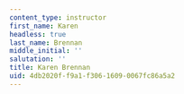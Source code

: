 ```yaml
---
content_type: instructor
first_name: Karen
headless: true
last_name: Brennan
middle_initial: ''
salutation: ''
title: Karen Brennan
uid: 4db2020f-f9a1-f306-1609-0067fc86a5a2
---
```

